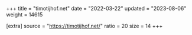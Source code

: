 +++
title = "timotijhof.net"
date = "2022-03-22"
updated = "2023-08-06"
weight = 14615

[extra]
source = "https://timotijhof.net/"
ratio = 20
size = 14
+++
